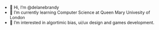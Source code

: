 - 👋 Hi, I’m @delanebrandy
- 🌱 I’m currently learning Computer Science at Queen Mary Univesity of London
- 👀 I’m interested in algortimic bias, ui/ux design and games development.


<!---
delanebrandy/delanebrandy is a ✨ special ✨ repository because its `README.md` (this file) appears on your GitHub profile.
You can click the Preview link to take a look at your changes.
--->
